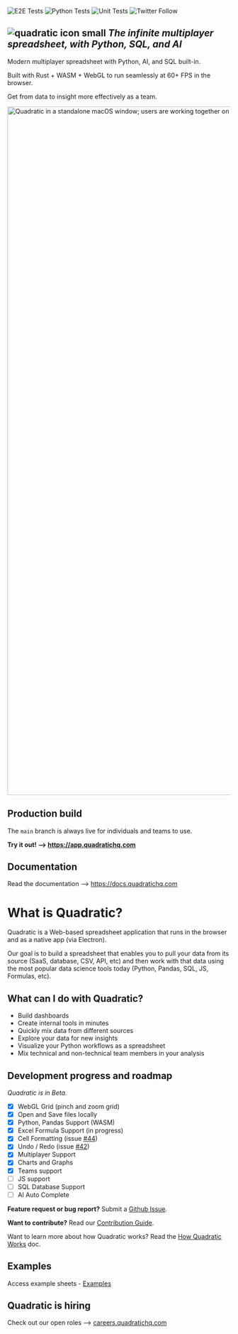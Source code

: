 ![E2E Tests](https://github.com/quadratichq/quadratic/actions/workflows/test-e2e.yml/badge.svg) ![Python Tests](https://github.com/quadratichq/quadratic/actions/workflows/test-python.yml/badge.svg) ![Unit Tests](https://github.com/quadratichq/quadratic/actions/workflows/test-unit.yml/badge.svg)
![Twitter Follow](https://img.shields.io/twitter/follow/QuadraticHQ)

## ![quadratic icon small](https://user-images.githubusercontent.com/3479421/162039117-02f85f2c-e382-4ed8-ac39-64efab17a144.svg) **_The infinite multiplayer spreadsheet, with Python, SQL, and AI_**

Modern multiplayer spreadsheet with Python, AI, and SQL built-in.

Built with Rust + WASM + WebGL to run seamlessly at 60+ FPS in the browser.

Get from data to insight more effectively as a team.

<img width="1552" alt="Quadratic in a standalone macOS window; users are working together on a spreadsheet to measure the life expectancy in Canada." src="https://github.com/quadratichq/quadratic/assets/146771258/35724976-5d2b-46f9-b9e9-3fe19468b1af">

## Production build

The `main` branch is always live for individuals and teams to use.

**Try it out! ⟶ <https://app.quadratichq.com>**

## Documentation

Read the documentation ⟶ <https://docs.quadratichq.com>

# What is Quadratic?

Quadratic is a Web-based spreadsheet application that runs in the browser and as a native app (via Electron).

Our goal is to build a spreadsheet that enables you to pull your data from its source (SaaS, database, CSV, API, etc) and then work with that data using the most popular data science tools today (Python, Pandas, SQL, JS, Formulas, etc).

## What can I do with Quadratic?

- Build dashboards
- Create internal tools in minutes
- Quickly mix data from different sources
- Explore your data for new insights
- Visualize your Python workflows as a spreadsheet
- Mix technical and non-technical team members in your analysis

## Development progress and roadmap

_Quadratic is in Beta._

- [x] WebGL Grid (pinch and zoom grid)
- [x] Open and Save files locally
- [x] Python, Pandas Support (WASM)
- [x] Excel Formula Support (in progress)
- [x] Cell Formatting (issue [#44](https://github.com/quadratichq/quadratic/issues/44))
- [x] Undo / Redo (issue [#42](https://github.com/quadratichq/quadratic/issues/42))
- [x] Multiplayer Support
- [x] Charts and Graphs
- [x] Teams support
- [ ] JS support
- [ ] SQL Database Support
- [ ] AI Auto Complete

**Feature request or bug report?** Submit a [Github Issue](https://github.com/quadratichq/quadratic/issues/new/choose/).

**Want to contribute?** Read our [Contribution Guide](./CONTRIBUTING.md).

Want to learn more about how Quadratic works? Read the [How Quadratic Works](./docs/how_quadratic_works.md) doc.

## Examples

Access example sheets - [Examples](https://www.quadratichq.com/examples)

## Quadratic is hiring

Check out our open roles ⟶ [careers.quadratichq.com](https://careers.quadratichq.com)
